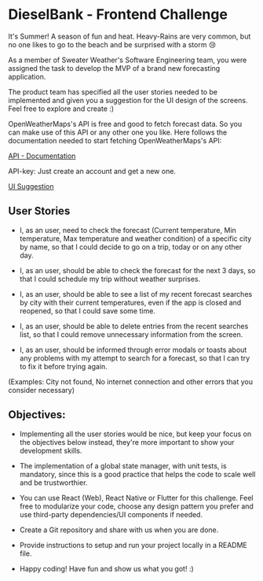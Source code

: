 # DieselBank - Frontend Challenge

It's Summer!  A season of fun and heat. Heavy-Rains are very common, but no one likes to go to the beach and be surprised with a storm 😢

As a member of Sweater Weather's Software Engineering team, you were assigned the task to develop the MVP of a brand new forecasting application.

The product team has specified all the user stories needed to be implemented and given you a suggestion for the UI design of the screens. Feel free to explore and create :)

OpenWeatherMaps's API is free and good to fetch forecast data. So you can make use of this API or any other one you like. Here follows the documentation needed to start fetching OpenWeatherMaps's API:

[API - Documentation](https://openweathermap.org/api)

API-key: Just create an account and get a new one.

[UI Suggestion](https://www.figma.com/file/Xmwail0aZjRbZfr5XoFMki/Desafio-Front-End?node-id=0%3A1)

## User Stories
- I, as an user, need to check the forecast (Current temperature, Min temperature, Max temperature and weather condition) of a specific city by name, so that I could decide to go on a trip, today or on any other day.

- I, as an user, should be able to check the forecast for the next 3 days, so that I could schedule my trip without weather surprises.

- I, as an user, should be able to see a list of my recent forecast searches by city with their current temperatures, even if the app is closed and reopened, so that I could save some time.

- I, as an user, should be able to delete entries from the recent searches list, so that I could remove unnecessary information from the screen.

- I, as an user, should be informed through error modals or toasts about any problems with my attempt to search for a forecast, so that I can try to fix it before trying again. 

(Examples: City not found, No internet connection and other errors that you consider necessary)

## Objectives:
- Implementing all the user stories would be nice, but keep your focus on the objectives below instead, they're more important to show your development skills.

- The implementation of a global state manager, with unit tests, is mandatory, since this is a good practice that helps the code to scale well and be trustworthier.

- You can use React (Web), React Native or Flutter for this challenge. Feel free to modularize your code, choose any design pattern you prefer and use third-party dependencies/UI components if needed.

- Create a Git repository and share with us when you are done.

- Provide instructions to setup and run your project locally in a README file.

- Happy coding! Have fun and show us what you got! :)
